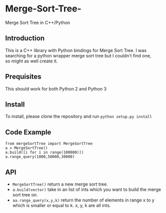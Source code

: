 # Merge-Sort-Tree-
Merge Sort Tree in C++/Python

## Introduction
This is a C++ library with Python bindings for Merge Sort Tree. I was searching for a python wrapper merge sort tree but I couldn't find one, <br /> so might as well create it.

## Prequisites
This should work for both Python 2 and Python 3

## Install
To install, please clone the repository and run ``python setup.py install``

## Code Example
```
from mergeSortTree import MergeSortTree
a = MergeSortTree()
a.build([i for i in range(100000)])
a.range_query(1000,50000,30000)
```

## API
* ``MergeSortTree()`` return a new merge sort tree.
* ``a.build(vector)`` take in an list of ints which you want to build the merge sort tree on.
* ``aa.range_query(x,y,k)`` return the number of elements in range x to y which is smaller or equal to k. x, y, k are all ints.

